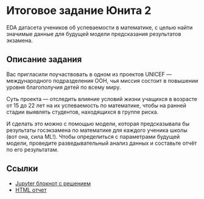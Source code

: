 # Итоговое задание Юнита 2
EDA датасета учеников об успеваемости в математике, с целью найти значимые данные для будущей модели предсказания результатов экзамена.

## Описание задания
Вас пригласили поучаствовать в одном из проектов UNICEF — международного подразделения ООН, чья миссия состоит в повышении уровня благополучия детей по всему миру.

Суть проекта — отследить влияние условий жизни учащихся в возрасте от 15 до 22 лет на их успеваемость по математике, чтобы на ранней стадии выявлять студентов, находящихся в группе риска.

И сделать это можно с помощью модели, которая предсказывала бы результаты госэкзамена по математике для каждого ученика школы (вот она, сила ML!). Чтобы определиться с параметрами будущей модели, проведите разведывательный анализ данных и составьте отчёт по его результатам.

## Ссылки
* [Jupyter блокнот с решением](final_project.ipynb)
* [HTML отчет](final_project.html)